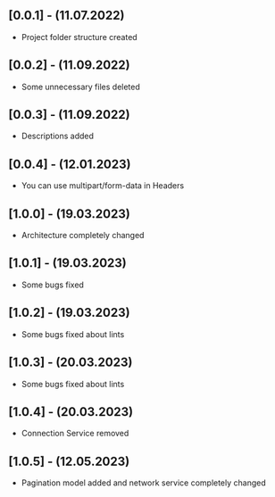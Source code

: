 ## [0.0.1] - (11.07.2022)

* Project folder structure created

## [0.0.2] - (11.09.2022)

* Some unnecessary files deleted

## [0.0.3] - (11.09.2022)

* Descriptions added

## [0.0.4] - (12.01.2023)

* You can use multipart/form-data in Headers

## [1.0.0] - (19.03.2023)

* Architecture completely changed

## [1.0.1] - (19.03.2023)

* Some bugs fixed

## [1.0.2] - (19.03.2023)

* Some bugs fixed about lints

## [1.0.3] - (20.03.2023)

* Some bugs fixed about lints

## [1.0.4] - (20.03.2023)

* Connection Service removed

## [1.0.5] - (12.05.2023)

* Pagination model added and network service completely changed